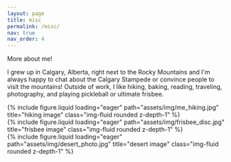 ```yaml
---
layout: page
title: misc
permalink: /misc/
nav: true
nav_order: 4
---
```


More about me!

I grew up in Calgary, Alberta, right next to the Rocky Mountains and I'm always happy to chat about the Calgary Stampede or convince people to visit the mountains! Outside of work, I like hiking, baking, reading, traveling, photography, and playing pickleball or ultimate frisbee. 

<div class="row">
    <div class="col-sm mt-3 mt-md-0">
        {% include figure.liquid loading="eager" path="assets/img/me_hiking.jpg" title="hiking image" class="img-fluid rounded z-depth-1" %}
    </div>
    <div class="col-sm mt-3 mt-md-0">
        {% include figure.liquid loading="eager" path="assets/img/frisbee_disc.jpg" title="frisbee image" class="img-fluid rounded z-depth-1" %}
    </div>
    <div class="col-sm mt-3 mt-md-0">
        {% include figure.liquid loading="eager" path="assets/img/desert_photo.jpg" title="desert image" class="img-fluid rounded z-depth-1" %}
    </div>
</div>



